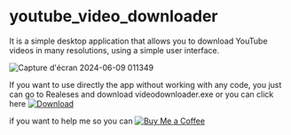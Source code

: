 # youtube_video_downloader

It is a simple desktop application that allows you to download YouTube videos in many resolutions, using a simple user interface.

![Capture d'écran 2024-06-09 011349](https://github.com/khalildim/youtube_video_downloader/assets/109803058/c0b3ae55-a3dd-4a6f-b73b-da92a693a13a)

If you want to use directly the app without working with any code, you just can go to Realeses and download videodownloader.exe or you can click 
here [![Download](https://img.shields.io/badge/Download-MyApp-blue)](https://github.com/khalildim/youtube_video_downloader/releases/download/v1.0.0/video.downloader.exe)

if you want to help me so you can [![Buy Me a Coffee](https://www.buymeacoffee.com/assets/img/custom_images/yellow_img.png)](https://buymeacoffee.com/khalil_dim)

